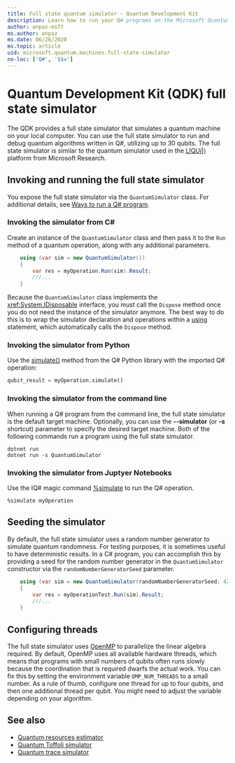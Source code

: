 ```yaml
---
title: Full state quantum simulator - Quantum Development Kit
description: Learn how to run your Q# programs on the Microsoft Quantum Development Kit full state simulator.
author: anpaz-msft
ms.author: anpaz
ms.date: 06/26/2020 
ms.topic: article
uid: microsoft.quantum.machines.full-state-simulator
no-loc: ['Q#', '$$v']
---
```


# Quantum Development Kit (QDK) full state simulator

The QDK provides a full state simulator that simulates a quantum machine on your local computer. You can use the full state simulator to run and debug quantum algorithms written in Q#, utilizing up to 30 qubits. The full state simulator is similar to the quantum simulator used in the  [LIQ$Ui|\rangle$](http://stationq.github.io/Liquid/) platform from Microsoft Research.

## Invoking and running the full state simulator

You expose the full state simulator via the `QuantumSimulator` class. For additional details, see [Ways to run a Q# program](xref:microsoft.quantum.guide.host-programs).

### Invoking the simulator from C#

Create an instance of the `QuantumSimulator` class and then pass it to the `Run` method
of a quantum operation, along with any additional parameters.
```csharp
    using (var sim = new QuantumSimulator())
    {
        var res = myOperation.Run(sim).Result;
        ///...
    }
```

Because the `QuantumSimulator` class implements the <xref:System.IDisposable> interface, you must call the `Dispose` method once you do not need the instance of the simulator anymore. The best way to do this is to wrap the simulator declaration and operations within a [using](https://docs.microsoft.com/dotnet/csharp/language-reference/keywords/using-statement) statement, which automatically calls the `Dispose` method.

### Invoking the simulator from Python

Use the [simulate()](https://docs.microsoft.com/python/qsharp-core/qsharp.loader.qsharpcallable) method from the Q# Python library with the imported Q# operation:

```python
qubit_result = myOperation.simulate()
```

### Invoking the simulator from the command line

When running a Q# program from the command line, the full state simulator is the default target machine. Optionally, you can use the **--simulator** (or **-s** shortcut) parameter to specify the desired target machine. Both of the following commands run a program using the full state simulator. 

```dotnetcli
dotnet run
dotnet run -s QuantumSimulator
```

### Invoking the simulator from Juptyer Notebooks

Use the IQ# magic command [%simulate](xref:microsoft.quantum.iqsharp.magic-ref.simulate) to run the Q# operation.

```
%simulate myOperation
```
## Seeding the simulator

By default, the full state simulator uses a random number generator to simulate quantum randomness. For testing purposes, it is sometimes useful to have deterministic results. In a C# program, you can accomplish this by providing a seed for the random number generator in the `QuantumSimulator` constructor via the `randomNumberGeneratorSeed` parameter.

```csharp
    using (var sim = new QuantumSimulator(randomNumberGeneratorSeed: 42))
    {
        var res = myOperationTest.Run(sim).Result;
        ///...
    }
```

## Configuring threads

The full state simulator uses [OpenMP](http://www.openmp.org/) to parallelize the linear algebra required. By default, OpenMP uses all available hardware threads, which means that programs with small numbers of qubits often runs slowly because the coordination that is required dwarfs the actual work. You can fix this by setting the environment variable `OMP_NUM_THREADS` to a small number. As a rule of thumb, configure one thread for up to four qubits, and then one additional thread per qubit. You might need to adjust the variable depending on your algorithm.

## See also

- [Quantum resources estimator](xref:microsoft.quantum.machines.resources-estimator)
- [Quantum Toffoli simulator](xref:microsoft.quantum.machines.toffoli-simulator)
- [Quantum trace simulator](xref:microsoft.quantum.machines.qc-trace-simulator.intro)